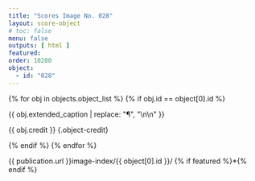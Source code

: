 ```yaml
---
title: "Scores Image No. 028"
layout: score-object
# toc: false
menu: false
outputs: [ html ]
featured: 
order: 10280
object:
  - id: "028"
---
```


{% for obj in objects.object_list %}
{% if obj.id == object[0].id %}

{{ obj.extended_caption | replace: "¶", "\n\n" }}

{{ obj.credit }} {.object-credit}

{% endif %}
{% endfor %}

<div class="object-credit object-url is-print-only">

{{ publication.url }}image-index/{{ object[0].id }}/ {% if featured %}*{% endif %}

</div>
